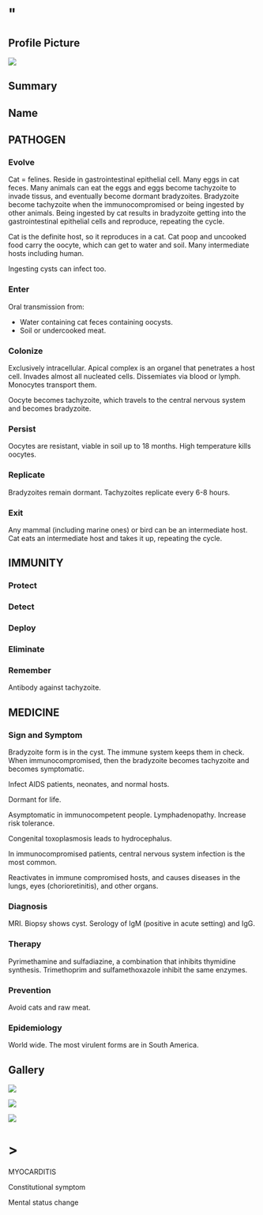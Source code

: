 # "

## Profile Picture

![](1.jpeg)

## Summary

## Name

## PATHOGEN

### Evolve

Cat = felines.
Reside in gastrointestinal epithelial cell.
Many eggs in cat feces.
Many animals can eat the eggs and eggs become tachyzoite to invade tissus, and eventually become dormant bradyzoites.
Bradyzoite become tachyzoite when the immunocompromised or being ingested by other animals.
Being ingested by cat results in bradyzoite getting into the gastrointestinal epithelial cells and reproduce, repeating the cycle.

Cat is the definite host, so it reproduces in a cat.
Cat poop and uncooked food carry the oocyte, which can get to water and soil.
Many intermediate hosts including human.

Ingesting cysts can infect too.

### Enter

Oral transmission from:

- Water containing cat feces containing oocysts.
- Soil or undercooked meat.

### Colonize

Exclusively intracellular.
Apical complex is an organel that penetrates a host cell.
Invades almost all nucleated cells.
Dissemiates via blood or lymph.
Monocytes transport them.

Oocyte becomes tachyzoite, which travels to the central nervous system and becomes bradyzoite.

### Persist

Oocytes are resistant, viable in soil up to 18 months.
High temperature kills oocytes.

### Replicate

Bradyzoites remain dormant.
Tachyzoites replicate every 6-8 hours.

### Exit

Any mammal (including marine ones) or bird can be an intermediate host.
Cat eats an intermediate host and takes it up, repeating the cycle.

## IMMUNITY

### Protect

### Detect

### Deploy

### Eliminate

### Remember

Antibody against tachyzoite.

## MEDICINE

### Sign and Symptom

Bradyzoite form is in the cyst.
The immune system keeps them in check.
When immunocompromised, then the bradyzoite becomes tachyzoite and becomes symptomatic.

Infect AIDS patients, neonates, and normal hosts.

Dormant for life.

Asymptomatic in immunocompetent people.
Lymphadenopathy.
Increase risk tolerance.

Congenital toxoplasmosis leads to hydrocephalus.

In immunocompromised patients, central nervous system infection is the most common.

Reactivates in immune compromised hosts, and causes diseases in the lungs, eyes (chorioretinitis), and other organs.

### Diagnosis

MRI.
Biopsy shows cyst.
Serology of IgM (positive in acute setting) and IgG.

### Therapy

Pyrimethamine and sulfadiazine, a combination that inhibits thymidine synthesis.
Trimethoprim and sulfamethoxazole inhibit the same enzymes.

### Prevention

Avoid cats and raw meat.

### Epidemiology

World wide.
The most virulent forms are in South America.

## Gallery

![](2.jpeg)

![](3.jpeg)

![](4.jpeg)

# >

MYOCARDITIS

Constitutional symptom

Mental status change
